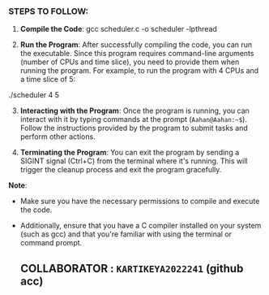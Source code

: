 ### STEPS TO FOLLOW:

1. **Compile the Code**: 
gcc scheduler.c -o scheduler -lpthread

2. **Run the Program**: 
After successfully compiling the code, you can run the executable. Since this program requires command-line arguments (number of CPUs and time slice), you need to provide them when running the program. For example, to run the program with 4 CPUs and a time slice of 5:

./scheduler 4 5


3. **Interacting with the Program**: 
Once the program is running, you can interact with it by typing commands at the prompt (`Aahan@Aahan:~$`). Follow the instructions provided by the program to submit tasks and perform other actions.

4. **Terminating the Program**: 
You can exit the program by sending a SIGINT signal (Ctrl+C) from the terminal where it's running. This will trigger the cleanup process and exit the program gracefully.

**Note**: 
- Make sure you have the necessary permissions to compile and execute the code. 
- Additionally, ensure that you have a C compiler installed on your system (such as gcc) and that you're familiar with using the terminal or command prompt.

  ## COLLABORATOR : ```KARTIKEYA2022241``` (github acc)
  
